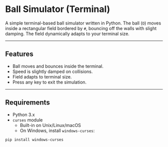 # Ball Simulator (Terminal)

A simple terminal-based ball simulator written in Python. The ball (`O`) moves inside a rectangular field bordered by `#`, bouncing off the walls with slight damping. The field dynamically adapts to your terminal size.

---

## Features

- Ball moves and bounces inside the terminal.
- Speed is slightly damped on collisions.
- Field adapts to terminal size.
- Press any key to exit the simulation.

---

## Requirements

- Python 3.x
- `curses` module  
  - Built-in on Unix/Linux/macOS  
  - On Windows, install `windows-curses`:

```bash
pip install windows-curses
